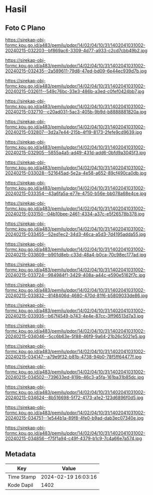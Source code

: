 # Hasil

## Foto C Plano

https://sirekap-obj-formc.kpu.go.id/a483/pemilu/pdpr/14/02/04/10/31/1402041031002-20240215-032203--bf869ac6-3309-4d77-a933-c2cd7cbb49b2.jpg

https://sirekap-obj-formc.kpu.go.id/a483/pemilu/pdpr/14/02/04/10/31/1402041031002-20240215-032435--2a589611-79d8-47ed-bd09-6e44ec939d7b.jpg

https://sirekap-obj-formc.kpu.go.id/a483/pemilu/pdpr/14/02/04/10/31/1402041031002-20240215-032611--549c76bc-33e3-486b-a3ed-c0fef0424bb7.jpg

https://sirekap-obj-formc.kpu.go.id/a483/pemilu/pdpr/14/02/04/10/31/1402041031002-20240215-032710--c20ad031-5ac3-405b-9b9d-b8888881820a.jpg

https://sirekap-obj-formc.kpu.go.id/a483/pemilu/pdpr/14/02/04/10/31/1402041031002-20240215-032807--3d2a7e44-215b-4f19-8173-2fefe9cd9639.jpg

https://sirekap-obj-formc.kpu.go.id/a483/pemilu/pdpr/14/02/04/10/31/1402041031002-20240215-032905--5855a4a5-ad49-431d-add6-0bfd9a3045f3.jpg

https://sirekap-obj-formc.kpu.go.id/a483/pemilu/pdpr/14/02/04/10/31/1402041031002-20240215-033028--521645ad-5e2a-4e58-a652-89cf490ca0db.jpg

https://sirekap-obj-formc.kpu.go.id/a483/pemilu/pdpr/14/02/04/10/31/1402041031002-20240215-033354--43a6fa5a-e77e-4750-b56e-bb078a68e4ce.jpg

https://sirekap-obj-formc.kpu.go.id/a483/pemilu/pdpr/14/02/04/10/31/1402041031002-20240215-033150--04b10bee-2461-4334-a37c-e5f26578b378.jpg

https://sirekap-obj-formc.kpu.go.id/a483/pemilu/pdpr/14/02/04/10/31/1402041031002-20240215-033455--52ed1ec2-34d3-46ca-a5d3-7d4195adda55.jpg

https://sirekap-obj-formc.kpu.go.id/a483/pemilu/pdpr/14/02/04/10/31/1402041031002-20240215-033609--b901d8eb-c33d-48a4-b0ca-70c98ec177ad.jpg

https://sirekap-obj-formc.kpu.go.id/a483/pemilu/pdpr/14/02/04/10/31/1402041031002-20240215-033724--984984f1-3429-408a-a44c-e590e5162f7c.jpg

https://sirekap-obj-formc.kpu.go.id/a483/pemilu/pdpr/14/02/04/10/31/1402041031002-20240215-033832--8148406d-4680-470d-81f6-b5809033de86.jpg

https://sirekap-obj-formc.kpu.go.id/a483/pemilu/pdpr/14/02/04/10/31/1402041031002-20240215-033935--b67f4549-b743-4e4e-87cc-3ff96513d7a3.jpg

https://sirekap-obj-formc.kpu.go.id/a483/pemilu/pdpr/14/02/04/10/31/1402041031002-20240215-034046--5cc6b63e-5f88-46f9-9a64-21b26c5021e5.jpg

https://sirekap-obj-formc.kpu.go.id/a483/pemilu/pdpr/14/02/04/10/31/1402041031002-20240215-034147--a79e9f32-b81b-4738-94b0-78f5ff64477f.jpg

https://sirekap-obj-formc.kpu.go.id/a483/pemilu/pdpr/14/02/04/10/31/1402041031002-20240215-034502--739633ed-819b-46c3-a5fa-161ba31b85dc.jpg

https://sirekap-obj-formc.kpu.go.id/a483/pemilu/pdpr/14/02/04/10/31/1402041031002-20240215-034624--8b516698-5f72-4173-a1e2-123d6896f0d5.jpg

https://sirekap-obj-formc.kpu.go.id/a483/pemilu/pdpr/14/02/04/10/31/1402041031002-20240215-034751--1e544b1a-89f8-4fe0-b9ad-dab3ec07340e.jpg

https://sirekap-obj-formc.kpu.go.id/a483/pemilu/pdpr/14/02/04/10/31/1402041031002-20240215-034856--f75f1a94-c49f-4379-b1c9-7c4a66e7a574.jpg


## Metadata

| Key        | Value               |
| ---------- | ------------------- |
| Time Stamp | 2024-02-19 16:03:16 |
| Kode Dapil | 1402                |



